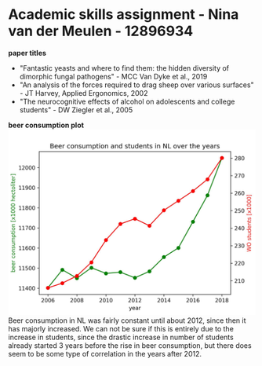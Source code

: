 # Academic skills assignment - Nina van der Meulen - 12896934

**paper titles**
- "Fantastic yeasts and where to find them: the hidden diversity of dimorphic fungal pathogens" - MCC Van Dyke et al., 2019
- "An analysis of the forces required to drag sheep over various surfaces" - JT Harvey, Applied Ergonomics, 2002
- "The neurocognitive effects of alcohol on adolescents and college students" - DW Ziegler et al., 2005

**beer consumption plot**
![image](beer_vs_students.jpeg)
Beer consumption in NL was fairly constant until about 2012, since then it has majorly increased. We can not be sure if this is entirely due to the increase in students, since the drastic increase in number of students already started 3 years before the rise in beer consumption, but there does seem to be some type of correlation in the years after 2012.